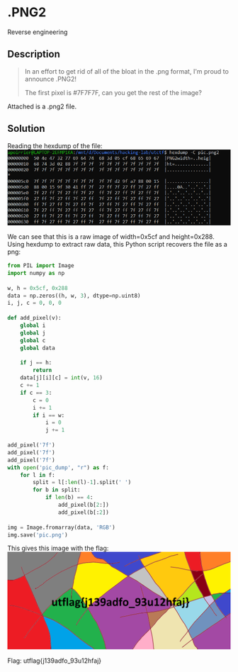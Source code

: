 # .PNG2
Reverse engineering

## Description

> In an effort to get rid of all of  the bloat in the .png format, I'm proud to announce .PNG2! 
>
> The first  pixel is #7F7F7F, can you get the rest of the image? 

Attached is a .png2 file.

## Solution

Reading the hexdump of the file:
![hexdump](images/png2.png)

We can see that this is a raw image of width=0x5cf and height=0x288. Using hexdump to extract raw data, this Python script recovers the file as a png:

```python
from PIL import Image
import numpy as np

w, h = 0x5cf, 0x288
data = np.zeros((h, w, 3), dtype=np.uint8)
i, j, c = 0, 0, 0

def add_pixel(v):
    global i
    global j
    global c
    global data

    if j == h:
        return
    data[j][i][c] = int(v, 16)
    c += 1
    if c == 3:
        c = 0
        i += 1
        if i == w:
            i = 0
            j += 1

add_pixel('7f')
add_pixel('7f')
add_pixel('7f')
with open('pic_dump', "r") as f:
    for l in f:
        split = l[:len(l)-1].split(' ')
        for b in split:
            if len(b) == 4:
                add_pixel(b[2:])
                add_pixel(b[:2])

img = Image.fromarray(data, 'RGB')
img.save('pic.png')
```
This gives this image with the flag:
![flag](images/png22.png)

Flag: utflag{j139adfo_93u12hfaj}
